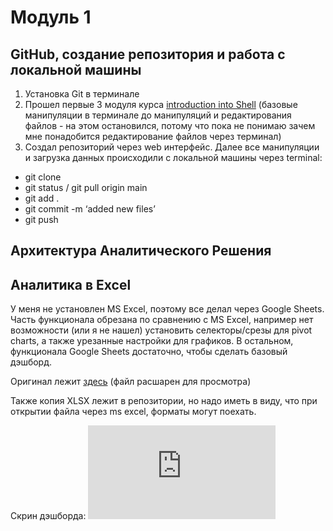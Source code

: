 
# Модуль 1

## GitHub, создание репозитория и работа с локальной машины

1. Установка Git в терминале
2. Прошел первые 3 модуля курса [introduction into Shell](https://app.datacamp.com/learn/courses/introduction-to-shell-for-data-science) (базовые манипуляции в терминале до манипуляций и редактирования файлов - на этом остановился, потому что пока не понимаю зачем мне понадобится редактирование файлов через терминал)
3. Создал репозиторий через web интерфейс. Далее все манипуляции и загрузка данных происходили с локальной машины через terminal:
  - git clone
  - git status / git pull origin main
  - git add .
  - git commit -m ‘added new files’
  - git push

## Архитектура Аналитического Решения

## Аналитика в Excel

У меня не установлен MS Excel, поэтому все делал через Google Sheets. Часть функционала обрезана по сравнению с MS Excel, например нет возможности (или я не нашел) установить селекторы/срезы для pivot charts, а также урезанные настройки для графиков. В остальном, функционала Google Sheets достаточно, чтобы сделать базовый дэшборд.

Оригинал лежит [здесь](https://docs.google.com/spreadsheets/d/1atxrtPlPwRZNIWuIy2sJmMBWJQiI2y0LNckrQWh70vQ/edit?usp=sharing) (файл расшарен для просмотра)

Также копия XLSX лежит в репозитории, но надо иметь в виду, что при открытии файла через ms excel, форматы могут поехать.

Скрин дэшборда:
![](https://romankalitenko.github.io/DE101/Module1/DE101_Module1_Lab1.1/DASHBOARD_1.html)
